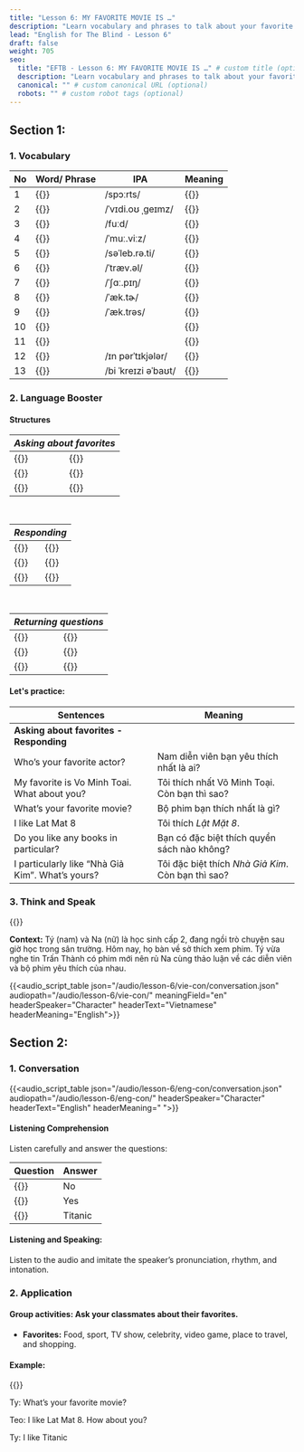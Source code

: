 ```yaml
---
title: "Lesson 6: MY FAVORITE MOVIE IS …"
description: "Learn vocabulary and phrases to talk about your favorite movies and actors."
lead: "English for The Blind - Lesson 6"
draft: false
weight: 705
seo:
  title: "EFTB - Lesson 6: MY FAVORITE MOVIE IS …" # custom title (optional)
  description: "Learn vocabulary and phrases to talk about your favorite movies and actors." # custom description (recommended)
  canonical: "" # custom canonical URL (optional)
  robots: "" # custom robot tags (optional)
---
```


## Section 1:

### 1. Vocabulary

<!-- markdownlint-disable MD033 -->
<!-- markdownlint-disable-next-line MD033 -->
<table>
  <thead>
    <tr>
      <th>No</th>
      <th>Word/ Phrase</th>
      <th>IPA</th>
      <th>Meaning</th>
    </tr>
  </thead>
  <tbody>
    <tr>
      <td>1</td>
      <td>{{<audio-text text="Sports" src="audio/lesson-6/vocabs/sports.mp3">}}</td>
      <td>/spɔːrts/</td>
      <td>{{<audio-text text="Thể thao" src="audio/lesson-6/vocab-vie/the_thao.mp3">}}</td>
    </tr>
    <tr>
      <td>2</td>
      <td>{{<audio-text text="Video games" src="audio/lesson-6/vocabs/video_games.mp3">}}</td>
      <td>/ˈvɪdi.oʊ ˌɡeɪmz/</td>
      <td>{{<audio-text text="Trò chơi điện tử" src="audio/lesson-6/vocab-vie/tro_choi_dien_tu.mp3">}}</td>
    </tr>
    <tr>
      <td>3</td>
      <td>{{<audio-text text="Food" src="audio/lesson-6/vocabs/food.mp3">}}</td>
      <td>/fuːd/</td>
      <td>{{<audio-text text="Thức ăn" src="audio/lesson-6/vocab-vie/thuc_an.mp3">}}</td>
    </tr>
    <tr>
      <td>4</td>
      <td>{{<audio-text text="Movies" src="audio/lesson-6/vocabs/movies.mp3">}}</td>
      <td>/ˈmuː.viːz/</td>
      <td>{{<audio-text text="Phim" src="audio/lesson-6/vocab-vie/phim.mp3">}}</td>
    </tr>
    <tr>
      <td>5</td>
      <td>{{<audio-text text="Celebrity" src="audio/lesson-6/vocabs/celebrity.mp3">}}</td>
      <td>/səˈleb.rə.ti/</td>
      <td>{{<audio-text text="Người nổi tiếng" src="audio/lesson-6/vocab-vie/nguoi_noi_tieng.mp3">}}</td>
    </tr>
    <tr>
      <td>6</td>
      <td>{{<audio-text text="Travel" src="audio/lesson-6/vocabs/travel.mp3">}}</td>
      <td>/ˈtræv.əl/</td>
      <td>{{<audio-text text="Du lịch" src="audio/lesson-6/vocab-vie/du_lich.mp3">}}</td>
    </tr>
    <tr>
      <td>7</td>
      <td>{{<audio-text text="Shopping" src="audio/lesson-6/vocabs/shopping.mp3">}}</td>
      <td>/ˈʃɑː.pɪŋ/</td>
      <td>{{<audio-text text="Mua sắm" src="audio/lesson-6/vocab-vie/mua_sam.mp3">}}</td>
    </tr>
    <tr>
      <td>8</td>
      <td>{{<audio-text text="Actor" src="audio/lesson-6/vocabs/actor.mp3">}}</td>
      <td>/ˈæk.tɚ/</td>
      <td>{{<audio-text text="Nam diễn viên" src="audio/lesson-6/vocab-vie/nam_dien_vien.mp3">}}</td>
    </tr>
    <tr>
      <td>9</td>
      <td>{{<audio-text text="Actress" src="audio/lesson-6/vocabs/actress.mp3">}}</td>
      <td>/ˈæk.trəs/</td>
      <td>{{<audio-text text="Nữ diễn viên" src="audio/lesson-6/vocab-vie/nu_dien_vien.mp3">}}</td>
    </tr>
    <tr>
      <td>10</td>
  <td>{{<audio-text text="Are you interested in …? <br> Are you interested in movies?" src="audio/lesson-6/vocabs/are_you_interested_in_are_you_interested_in_movies.mp3">}}</td>
      <td></td>
      <td>{{<audio-text text="Bạn có hứng thú với phim ảnh không?" src="audio/lesson-6/vocab-vie/ban_co_hung_thu_voi_phim_anh_khong.mp3">}}</td>
    </tr>
    <tr>
      <td>11</td>
      <td>{{<audio-text text="Do you like …? <br> Do you like video games?" src="audio/lesson-6/vocabs/do_you_like_do_you_like_video_games.mp3">}}</td>
      <td></td>
      <td>{{<audio-text text="Bạn có thích trò chơi điện tử không?" src="audio/lesson-6/vocab-vie/ban_co_thich_tro_choi_dien_tu_khong.mp3">}}</td>
    </tr>
    <tr>
      <td>12</td>
      <td>{{<audio-text text="In particular" src="audio/lesson-6/vocabs/in_particular.mp3">}}</td>
      <td>/ɪn pərˈtɪkjələr/</td>
      <td>{{<audio-text text="Đặc biệt là" src="audio/lesson-6/vocab-vie/dac_biet_la.mp3">}}</td>
    </tr>
    <tr>
      <td>13</td>
      <td>{{<audio-text text="Be crazy about" src="audio/lesson-6/vocabs/be_crazy_about.mp3">}}</td>
      <td>/bi ˈkreɪzi əˈbaʊt/</td>
      <td>{{<audio-text text="Phát cuồng về" src="audio/lesson-6/vocab-vie/phat_cuong_ve.mp3">}}</td>
    </tr>
  </tbody>
  </table>
<!-- markdownlint-enable MD033 -->

### 2. Language Booster

#### Structures

<!-- markdownlint-disable MD033 -->

<table>
  <thead>
    <tr>
      <th colspan="2" style="text-align: center; font-weight: bold; font-style: italic;">Asking about favorites</th>
    </tr>
  </thead>
  <tbody>
    <tr>
  <td>{{<audio-text text="Who’s your favorite actor?" src="audio/lesson-6/structures/whos_your_favorite_actor.mp3">}}</td>
  <td>{{<audio-text text="Diễn viên nam nào là người bạn yêu thích nhất?" src="audio/lesson-6/structures/dien_vien_nam_nao_la_nguoi_ban_yeu_thich_nhat.mp3">}}</td>
    </tr>
    <tr>
  <td>{{<audio-text text="What’s your favorite movie?" src="audio/lesson-6/structures/whats_your_favorite_movie.mp3">}}</td>
  <td>{{<audio-text text="Bộ phim nào bạn yêu thích nhất?" src="audio/lesson-6/structures/bo_phim_nao_ban_yeu_thich_nhat.mp3">}}</td>
    </tr>
    <tr>
  <td>{{<audio-text text="Do you like any bands in particular?" src="audio/lesson-6/structures/do_you_like_any_bands_in_particular.mp3">}}</td>
  <td>{{<audio-text text="Bạn có thích ban nhạc nào đặc biệt không?" src="audio/lesson-6/structures/ban_co_thich_ban_nhac_nao_dac_biet_khong.mp3">}}</td>
    </tr>
  </tbody>
</table>

<br>
<!-- markdownlint-disable-next-line MD033 -->
<table>
  <thead>
    <tr>
      <th colspan="2" style="text-align: center; font-weight: bold; font-style: italic;">Responding</th>
    </tr>
  </thead>
  <tbody>
    <tr>
  <td>{{<audio-text text="My favorite is Mr. Tran Thanh" src="audio/lesson-6/structures/my_favorite_is_mr_tran_thanh.mp3">}}</td>
  <td>{{<audio-text text="Diễn viên ưa thích của tôi là Trấn Thành." src="audio/lesson-6/structures/dien_vien_ua_thich_cua_toi_la_tran_thanh.mp3">}}</td>
    </tr>
    <tr>
  <td>{{<audio-text text="I particularly like “Lat Mat 8” movie" src="audio/lesson-6/structures/i_particularly_like_lat_mat_8_movie.mp3">}}</td>
  <td>{{<audio-text text="Tôi đặc biệt thích phim Lật Mặt 8." src="audio/lesson-6/structures/toi_dac_biet_thich_phim_lat_mat_8.mp3">}}</td>
    </tr>
    <tr>
  <td>{{<audio-text text="I'm crazy about “SNSD”" src="audio/lesson-6/structures/im_crazy_about_snsd.mp3">}}</td>
  <td>{{<audio-text text="Tôi cuồng nhóm nhạc “SNSD”." src="audio/lesson-6/structures/toi_cuong_nhom_nhac_snsd.mp3">}}</td>
    </tr>
  </tbody>
</table>

<br>
<!-- markdownlint-disable-next-line MD033 -->
<table>
  <thead>
    <tr>
      <th colspan="2" style="text-align: center; font-weight: bold; font-style: italic;">Returning questions</th>
    </tr>
  </thead>
  <tbody>
    <tr>
  <td>{{<audio-text text="How about you? What about you?" src="audio/lesson-6/structures/how_about_you_what_about_you.mp3">}}</td>
  <td>{{<audio-text text="Còn bạn thì sao?" src="audio/lesson-6/structures/con_ban_thi_sao.mp3">}}</td>
    </tr>
    <tr>
  <td>{{<audio-text text="Who’s yours?" src="audio/lesson-6/structures/whos_yours.mp3">}}</td>
  <td>{{<audio-text text="Của bạn là ai?" src="audio/lesson-6/structures/cua_ban_la_ai.mp3">}}</td>
    </tr>
    <tr>
  <td>{{<audio-text text="What’s yours?" src="audio/lesson-6/structures/whats_yours.mp3">}}</td>
  <td>{{<audio-text text="Của bạn là cái gì?" src="audio/lesson-6/structures/cua_ban_la_cai_gi.mp3">}}</td>
    </tr>
  </tbody>
</table>

<!-- markdownlint-enable MD033 -->


#### Let's practice:

| Sentences | Meaning |
| ----- | ----- |
| **Asking about favorites \- Responding** |  |
| Who’s your favorite actor? | Nam diễn viên bạn yêu thích nhất là ai? |
| My favorite is Vo Minh Toai. What about you?  | Tôi thích nhất Võ Minh Toại. Còn bạn thì sao? |
| What’s your favorite movie? | Bộ phim bạn thích nhất là gì? |
| I like Lat Mat 8 | Tôi thích *Lật Mặt 8*. |
| Do you like any books in particular? | Bạn có đặc biệt thích quyển sách nào không? |
| I particularly like “Nhà Giả Kim”. What’s yours? | Tôi đặc biệt thích *Nhà Giả Kim*. Còn bạn thì sao? |

### 3. Think and Speak

{{<audio-with-controls src="audio/lesson-6/conversation-context-vie.mp3">}}

**Context:** Tý (nam) và Na (nữ) là học sinh cấp 2, đang ngồi trò chuyện sau giờ học trong sân trường. Hôm nay, họ bàn về sở thích xem phim. Tý vừa nghe tin Trấn Thành có phim mới nên rủ Na cùng thảo luận về các diễn viên và bộ phim yêu thích của nhau.

{{<audio_script_table json="/audio/lesson-6/vie-con/conversation.json" audiopath="/audio/lesson-6/vie-con/" meaningField="en" headerSpeaker="Character" headerText="Vietnamese" headerMeaning="English">}}

## Section 2:

### 1. Conversation

{{<audio_script_table json="/audio/lesson-6/eng-con/conversation.json" audiopath="/audio/lesson-6/eng-con/" headerSpeaker="Character" headerText="English" headerMeaning=" ">}}

#### Listening Comprehension

Listen carefully and answer the questions:

<table>
  <thead>
    <tr>
      <th>Question</th>
      <th>Answer</th>
    </tr>
  </thead>
  <tbody>
    <tr>
  <td>{{<audio-text text="Is Ty's favorite actor Tran Thanh?" src="audio/lesson-6/listening_comprehension/listening_comprehension_1.mp3">}}</td>
  <td>No</td>
    </tr>
    <tr>
<td>{{<audio-text text="Is Ty's favorite actress Minh Hang?" src="audio/lesson-6/listening_comprehension/listening_comprehension_2.mp3">}}</td>
  <td>Yes</td>
    </tr>
    <tr>
<td>{{<audio-text text="What is Ty’s favorite movie?" src="audio/lesson-6/listening_comprehension/listening_comprehension_3.mp3">}}</td>
  <td>Titanic</td>
    </tr>
  </tbody>
</table>

#### Listening and Speaking:

Listen to the audio and imitate the speaker’s pronunciation, rhythm, and intonation.

### 2. Application

#### Group activities: Ask your classmates about their favorites.

- **Favorites:** Food, sport, TV show, celebrity, video game, place to travel, and shopping.

#### Example:

{{<audio-with-controls src="audio/lesson-6/Application.mp3">}}

Ty: What’s your favorite movie?

Teo: I like Lat Mat 8\. How about you?

Ty: I like Titanic
